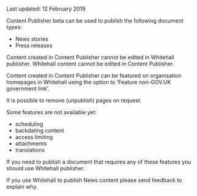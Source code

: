 <span class="govuk-hint">Last updated: 12 February 2019</span>

Content Publisher beta can be used to publish the following document types:

* News stories
* Press releases

Content created in Content Publisher cannot be edited in Whitehall publisher. Whitehall content cannot be edited in Content Publisher.

Content created in Content Publisher can be featured on organisation homepages in Whitehall using the option to 'Feature non-GOV.UK government link'.

It is possible to remove (unpublish) pages on request.

Some features are not available yet:

* scheduling
* backdating content
* access limiting
* attachments
* translations

If you need to publish a document that requires any of these features you should use Whitehall publisher. 

If you use Whitehall to publish News content please send feedback to explain why.
